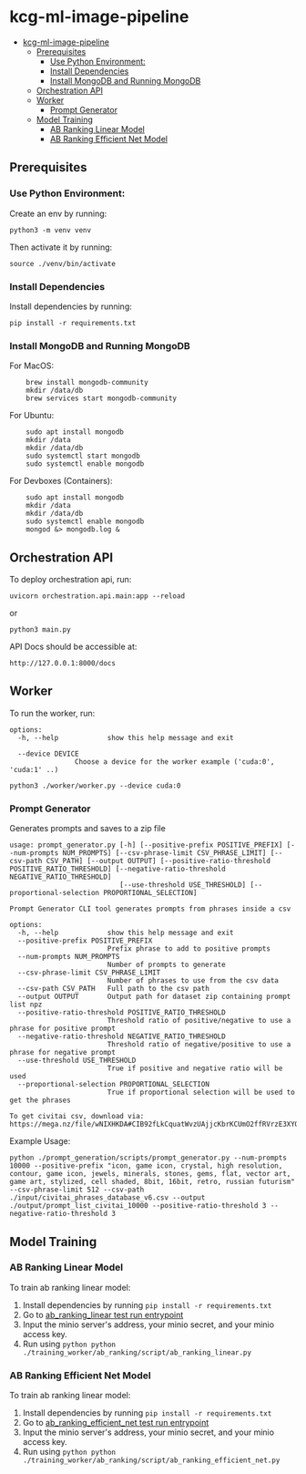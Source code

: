 # kcg-ml-image-pipeline

- [kcg-ml-image-pipeline](#kcg-ml-image-pipeline)
  - [Prerequisites](#prerequisites)
    - [Use Python Environment:](#use-python-environment)
    - [Install Dependencies](#install-dependencies)
    - [Install MongoDB and Running MongoDB](#install-mongodb-and-running-mongodb)
  - [Orchestration API](#orchestration-api)
  - [Worker](#worker)
    - [Prompt Generator](#prompt-generator)
  - [Model Training](#model-training)
    - [AB Ranking Linear Model](#ab-ranking-linear-model)
    - [AB Ranking Efficient Net Model](#ab-ranking-efficient-net-model)

## Prerequisites
### Use Python Environment:
Create an env by running:

    python3 -m venv venv

Then activate it by running:
    
    source ./venv/bin/activate

### Install Dependencies
Install dependencies by running:

    pip install -r requirements.txt

### Install MongoDB and Running MongoDB
For MacOS:
```
    brew install mongodb-community
    mkdir /data/db
    brew services start mongodb-community
```

For Ubuntu:
```
    sudo apt install mongodb
    mkdir /data
    mkdir /data/db
    sudo systemctl start mongodb
    sudo systemctl enable mongodb
```

For Devboxes (Containers):
```
    sudo apt install mongodb
    mkdir /data
    mkdir /data/db
    sudo systemctl enable mongodb
    mongod &> mongodb.log &
```


## Orchestration API
To deploy orchestration api, run:

    uvicorn orchestration.api.main:app --reload
    
or

    python3 main.py

API Docs should be accessible at:

    http://127.0.0.1:8000/docs


## Worker
To run the worker, run:
```
options:
  -h, --help            show this help message and exit
  
  --device DEVICE
                Choose a device for the worker example ('cuda:0', 'cuda:1' ..)
```
```
python3 ./worker/worker.py --device cuda:0
```


### Prompt Generator

Generates prompts and saves to a zip file

```
usage: prompt_generator.py [-h] [--positive-prefix POSITIVE_PREFIX] [--num-prompts NUM_PROMPTS] [--csv-phrase-limit CSV_PHRASE_LIMIT] [--csv-path CSV_PATH] [--output OUTPUT] [--positive-ratio-threshold POSITIVE_RATIO_THRESHOLD] [--negative-ratio-threshold NEGATIVE_RATIO_THRESHOLD]
                           [--use-threshold USE_THRESHOLD] [--proportional-selection PROPORTIONAL_SELECTION]

Prompt Generator CLI tool generates prompts from phrases inside a csv

options:
  -h, --help            show this help message and exit
  --positive-prefix POSITIVE_PREFIX
                        Prefix phrase to add to positive prompts
  --num-prompts NUM_PROMPTS
                        Number of prompts to generate
  --csv-phrase-limit CSV_PHRASE_LIMIT
                        Number of phrases to use from the csv data
  --csv-path CSV_PATH   Full path to the csv path
  --output OUTPUT       Output path for dataset zip containing prompt list npz
  --positive-ratio-threshold POSITIVE_RATIO_THRESHOLD
                        Threshold ratio of positive/negative to use a phrase for positive prompt
  --negative-ratio-threshold NEGATIVE_RATIO_THRESHOLD
                        Threshold ratio of negative/positive to use a phrase for negative prompt
  --use-threshold USE_THRESHOLD
                        True if positive and negative ratio will be used
  --proportional-selection PROPORTIONAL_SELECTION
                        True if proportional selection will be used to get the phrases
```

```
To get civitai csv, download via:
https://mega.nz/file/wNIXHKDA#CIB92fLkCquatWvzUAjjcKbrKCUmO2ffRVrzE3XYQVM
```
Example Usage:

```
python ./prompt_generation/scripts/prompt_generator.py --num-prompts 10000 --positive-prefix "icon, game icon, crystal, high resolution, contour, game icon, jewels, minerals, stones, gems, flat, vector art, game art, stylized, cell shaded, 8bit, 16bit, retro, russian futurism" --csv-phrase-limit 512 --csv-path ./input/civitai_phrases_database_v6.csv --output ./output/prompt_list_civitai_10000 --positive-ratio-threshold 3 --negative-ratio-threshold 3
```

## Model Training
### AB Ranking Linear Model
To train ab ranking linear model:
1. Install dependencies by running `pip install -r requirements.txt`
2. Go to [ab_ranking_linear test run entrypoint](https://github.com/kk-digital/kcg-ml-image-pipeline/blob/main/training_worker/ab_ranking/script/ab_ranking_linear.py#L175)
2. Input the minio server's address, your minio secret, and your minio access key.
3. Run using `python python ./training_worker/ab_ranking/script/ab_ranking_linear.py`

### AB Ranking Efficient Net Model
To train ab ranking linear model:
1. Install dependencies by running `pip install -r requirements.txt`
2. Go to [ab_ranking_efficient_net test run entrypoint](https://github.com/kk-digital/kcg-ml-image-pipeline/blob/main/training_worker/ab_ranking/script/ab_ranking_efficient_net.py#L184)
2. Input the minio server's address, your minio secret, and your minio access key.
3. Run using `python python ./training_worker/ab_ranking/script/ab_ranking_efficient_net.py`